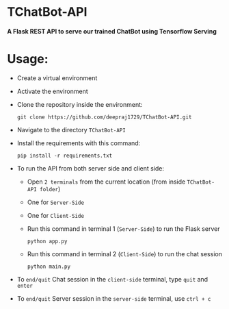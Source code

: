 # TChatBot-API
#### A Flask REST API to serve our trained ChatBot using Tensorflow Serving

# Usage:
- Create a virtual environment
- Activate the environment
- Clone the repository inside the environment: 
      
      git clone https://github.com/deepraj1729/TChatBot-API.git
- Navigate to the directory `TChatBot-API`
- Install the requirements with this command:

      pip install -r requirements.txt
- To run the API from both server side and client side:
  - Open `2 terminals` from the current location (from inside `TChatBot-API folder`)
   - One for `Server-Side`
   - One for `Client-Side`
  - Run this command in terminal 1 (`Server-Side`) to run the Flask server
      
        python app.py
  - Run this command in terminal 2 (`Client-Side`) to run the chat session 
        
        python main.py
  
- To `end/quit` Chat session in the `client-side` terminal, type `quit` and `enter`
- To `end/quit` Server session in the `server-side` terminal, use `ctrl + c`
     
